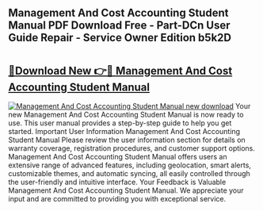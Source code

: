 ## Management And Cost Accounting Student Manual PDF Download Free - Part-DCn User Guide Repair - Service Owner Edition b5k2D

# <h2><a href="http://cf15225.oget.top/?id=Management+And+Cost+Accounting+Student+Manual">🔗Download New 👉🔴 Management And Cost Accounting Student Manual</a></h2>

[![Management And Cost Accounting Student Manual new download](https://i.imgur.com/5g1atiW.png)](http://cf15225.oget.top/?id=Management+And+Cost+Accounting+Student+Manual)
Your new Management And Cost Accounting Student Manual is now ready to use. This user manual provides a step-by-step guide to help you get started. Important User Information Management And Cost Accounting Student Manual Please review the user information section for details on warranty coverage, registration procedures, and customer support options. Management And Cost Accounting Student Manual offers users an extensive range of advanced features, including geolocation, smart alerts, customizable themes, and automatic syncing, all easily controlled through the user-friendly and intuitive interface. Your Feedback is Valuable Management And Cost Accounting Student Manual. We appreciate your input and are committed to providing you with exceptional service.
